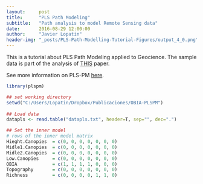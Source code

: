 ```yaml
---
layout:     post
title:      "PLS Path Modeling"
subtitle:   "Path analysis to model Remote Sensing data"
date:       2016-08-29 12:00:00
author:     "Javier Lopatin"
header-img: "_posts/PLS-Path-Modelling-Tutorial-Figures/output_4_0.png"
---
```



<p>This is a tutorial about PLS Path Modeling applied to Geocience. The sample data is part of the analysis of <a href="http://ieeexplore.ieee.org/stamp/stamp.jsp?arnumber=6990570">THIS</a> paper.</p> 
<p>See more information on PLS-PM <a href="http://gastonsanchez.com/PLS_Path_Modeling_with_R.pdf">here</a>.</p>



```R
library(plspm)

## set working directory
setwd("C:/Users/Lopatin/Dropbox/Publicaciones/OBIA-PLSPM")
 
## Load data
datapls <- read.table("datapls.txt", header=T, sep="", dec=".") 
```


```R
## Set the inner model
# rows of the inner model matrix
Hieght.Canopies  = c(0, 0, 0, 0, 0, 0, 0)
Midle1.Canopies  = c(0, 0, 0, 0, 0, 0, 0)
Midle2.Canopies  = c(0, 0, 0, 0, 0, 0, 0)
Low.Canopies     = c(0, 0, 0, 0, 0, 0, 0)
OBIA             = c(1, 1, 1, 1, 0, 0, 0)
Topography       = c(0, 0, 0, 0, 0, 0, 0)
Richness         = c(0, 0, 0, 0, 1, 1, 0)
```
